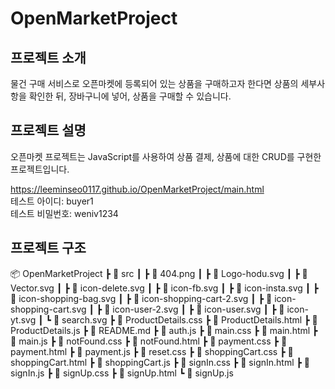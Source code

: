 # OpenMarketProject

## 프로젝트 소개
물건 구매 서비스로 오픈마켓에 등록되어 있는 상품을 구매하고자 한다면 상품의 세부사항을 확인한 뒤, 장바구니에 넣어, 상품을 구매할 수 있습니다.

## 프로젝트 설명
오픈마켓 프로젝트는 JavaScript를 사용하여 상품 결제, 상품에 대한 CRUD를 구현한 프로젝트입니다.<br>

https://leeminseo0117.github.io/OpenMarketProject/main.html<br>
테스트 아이디: buyer1<br>
테스트 비밀번호: weniv1234<br>

## 프로젝트 구조
📦 OpenMarketProject
 ┣ 📂 src
 ┃ ┣ 📜 404.png
 ┃ ┣ 📜 Logo-hodu.svg
 ┃ ┣ 📜 Vector.svg
 ┃ ┣ 📜 icon-delete.svg
 ┃ ┣ 📜 icon-fb.svg
 ┃ ┣ 📜 icon-insta.svg
 ┃ ┣ 📜 icon-shopping-bag.svg
 ┃ ┣ 📜 icon-shopping-cart-2.svg
 ┃ ┣ 📜 icon-shopping-cart.svg
 ┃ ┣ 📜 icon-user-2.svg
 ┃ ┣ 📜 icon-user.svg
 ┃ ┣ 📜 icon-yt.svg
 ┃ ┗ 📜 search.svg
 ┣ 📜 ProductDetails.css
 ┣ 📜 ProductDetails.html
 ┣ 📜 ProductDetails.js
 ┣ 📜 README.md
 ┣ 📜 auth.js
 ┣ 📜 main.css
 ┣ 📜 main.html
 ┣ 📜 main.js
 ┣ 📜 notFound.css
 ┣ 📜 notFound.html
 ┣ 📜 payment.css
 ┣ 📜 payment.html
 ┣ 📜 payment.js
 ┣ 📜 reset.css
 ┣ 📜 shoppingCart.css
 ┣ 📜 shoppingCart.html
 ┣ 📜 shoppingCart.js
 ┣ 📜 signIn.css
 ┣ 📜 signIn.html
 ┣ 📜 signIn.js
 ┣ 📜 signUp.css
 ┣ 📜 signUp.html
 ┗ 📜 signUp.js
